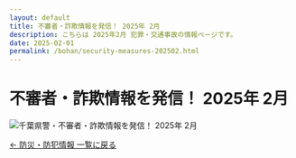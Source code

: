 ```yaml
---
layout: default
title: 不審者・詐欺情報を発信！ 2025年 2月
description: こちらは 2025年2月 犯罪・交通事故の情報ページです。
date: 2025-02-01
permalink: /bohan/security-measures-202502.html
---
```

 <main>
  <h1>不審者・詐欺情報を発信！ 2025年 2月</h1>
  <img src="{{ '/kairan/2025-03-01/images/202503_kairan27-small.jpg' | relative_url }}" 
       alt="千葉県警・不審者・詐欺情報を発信！ 2025年 2月" 
       data-medium-src="{{ '/kairan/2025-03-01/images/202503_kairan27-medium.jpg' | relative_url }}"
       data-large-src="{{ '/kairan/2025-03-01/images/202503_kairan27-large.jpg' | relative_url }}">
  <p><a href="{{ '/bohan/index.html' | relative_url }}">← 防災・防犯情報 一覧に戻る</a></p>
 </main>